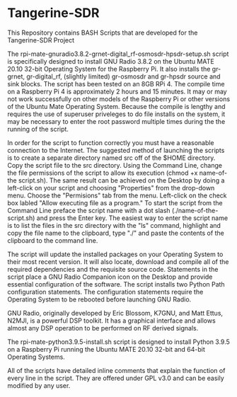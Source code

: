 # Tangerine-SDR



This Repository contains BASH Scripts that are developed for the Tangerine-SDR Project

The rpi-mate-gnuradio3.8.2-grnet-digital_rf-osmosdr-hpsdr-setup.sh script is specifically designed to install GNU Radio 3.8.2 on the Ubuntu MATE 20.10 32-bit Operating System for the Raspberry Pi.  It also installs the gr-grnet, gr-digital_rf, (slightly limited) gr-osmosdr and gr-hpsdr source and sink blocks. The script has been tested on an 8GB RPi 4. The compile time on a Raspberry Pi 4 is approximately 2 hours and 15 minutes. It may or may not work successfully on other models of the Raspberry Pi or other versions of the Ubuntu Mate Operating System.  Because the compile is lengthy and requires the use of superuser priveleges to do file installs on the system, it may be necessary to enter the root password multiple times during the the running of the script.

In order for the script to function correctly you must have a reasonable connection to the Internet. The suggested method of launching the scripts is to create a separate directory named src off of the $HOME directory. Copy the script file to the src directory. Using the Command Line, change the file permissions of the script to allow its execution (chmod +x name-of-the script.sh). The same result can be achieved on the Desktop by doing a left-click on your script and choosing "Properties" from the drop-down menu. Choose the  "Permisions" tab from the menu. Left-click on the check box labled "Allow executing file as a program." To start the script from the Command Line preface the script name with a dot slash (./name-of-the-script.sh) and press the Enter key. The easiest way to enter the script name is to list the files in the src directory with the "ls" command, highlight and copy the file name to the clipboard, type "./" and paste the contents of the clipboard to the command line.

The script will update the installed packages on your Operating System to their most recent version. It will also locate, download and compile all of the required dependencies and the requisite source code. Statements in the script place a GNU Radio Companion icon on the Desktop and provide essential configuration of the software. The script installs two Python Path configuration statements. The configuration statements require the Operating System to be rebooted before launching GNU Radio.

GNU Radio, originally developed by Eric Blossom, K7GNU, and Matt Ettus, N2MJI, is a powerful DSP toolkit. It has a graphical interface and allows almost any DSP operation to be performed on RF derived signals. 

The rpi-mate-python3.9.5-install.sh script is designed to install Python 3.9.5 on a Raspberry Pi running the Ubuntu MATE 20.10 32-bit and 64-bit Operating Systems. 

All of the scripts have detailed inline comments that explain the function of every line in the script. They are offered under GPL v3.0 and can be easily modified by any user. 
